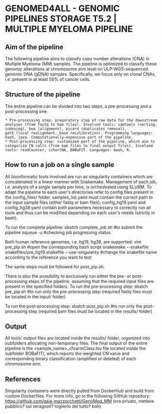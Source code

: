 # GENOMED4ALL - GENOMIC PIPELINES STORAGE T5.2 | MULTIPLE MYELOMA PIPELINE 

## Aim of the pipeline
The following pipeline aims to classify copy number alterations (CNA) in Multiple Myeloma (MM) samples. The pipeline is optimized to classify these genomic alterations at chromosome arm level on 
ULP-WGS-sequenced genomic DNA (gDNA) samples. Specifically, we focus only on clonal CNAs, i.e. present in at least 50% of cancer cells.  

## Structure of the pipeline
The entire pipeline can be divided into two steps, a pre-processing and a post-processing one.

	* Pre-processing step: preparatory step of raw data for the downstream analyses (from fastq to bam files). Involved tools: samtools (sorting, indexing), bwa (alignment), picard (duplicates removal), 
	gatk (local realignment, base recalibration). Programming languages: bash, java. Computationally-expensive part of the pipeline. 
	* Post-processing step: customized part of the pipeline, which aim to categorize CN calls (from bam files to final output files). Involved tools: readCounter, ichorCNA, BOBaFIT. Languages: bash, R. 

## How to run a job on a single sample
All bioinformatic tools involved are run as singularity containers which are concatenated in a linear manner with Snakemake. Management of each job, i.e. analysis of a single sample per time, is 
orchestrated using SLURM. 
To adapt the pipeline to each user's directories refer to config files present in the config_files/ folder. samples_list.yaml must contain the correct path to the input sample files (either 
fastq or bam files); config_hg19.yaml and config_hg38.yaml contain both parameters necessary to correctly run all tools and thus can be modified depending on each user's needs (strictly in bash). 

To run the complete pipeline:
	sbatch complete_job.sh #to submit the pipeline
	squeue -u <username> #checking job progressing status

Both human reference genomes, i.e. hg19, hg38, are supported:
	vim pre_pip.sh #open the corresponding bash script
	snakemake --snakefile snakefiles/pre_hg19.snakefile --use-singularity #change the snakefile name according to the reference you want to test

The same steps must be followed for post_pip.sh. 

There is also the possibility to exclusively run either the pre- or post-processing steps of the pipeline, assuming that the required input files are present in the specified folders. 
To run the pre-processing step:
 	sbatch pre_pip.sh #to run only the pre-processing step (required fastq files must be located in the input/ folder)

To run the post-processing step:
	sbatch post_pip.sh #to run only the post-processing step (required bam files must be located in the results/ folder)

## Output
All tools' output files are located inside the results/ folder, organized into subfolders allocating non-temporary files. The final output of the entire pipeline is the <sample_name>_chrarmClass.tsv file located inside the subfolder BOBaFIT/, which reports the weighted CN value and corresponding binary classification (amplified or deleted) of each chromosome arm. 

## References
Singularity containers were directly pulled from DockerHub and build from custom Dockerfiles.
For more info, go to the following GitHub repository: https://github.com/gaia-mazzocchetti/GenoMed_MM
(ora privato, mettere pubblico? sul seragnoli? toglierlo del tutto? boh) 






